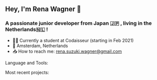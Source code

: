 ## Hey, I'm Rena Wagner 👋

### A passionate junior developer from Japan :jp: , living in the Netherlands:netherlands: !

- :woman_technologist: Currently a student at Codaisseur (starting in Feb 2021)
- :round_pushpin: Amsterdam, Netherlands
- :inbox_tray: How to reach me: rena.suzuki.wagner@gmail.com

Language and Tools:

Most recent projects:
